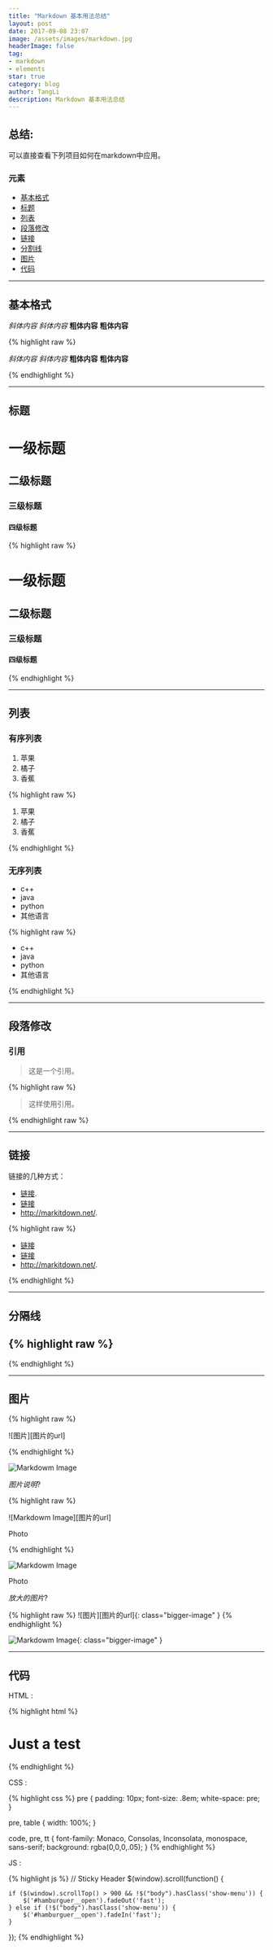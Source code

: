 ```yaml
---
title: "Markdown 基本用法总结"
layout: post
date: 2017-09-08 23:07
image: /assets/images/markdown.jpg
headerImage: false
tag:
- markdown
- elements
star: true
category: blog
author: TangLi
description: Markdown 基本用法总结
---
```


## 总结:

可以直接查看下列项目如何在markdown中应用。

### 元素
- [基本格式](#基本格式)
- [标题](#标题)
- [列表](#标题)
- [段落修改](#段落修改)
- [链接](#连接)
- [分割线](#分割线)
- [图片](#图片)
- [代码](#代码)

---

## 基本格式

*斜体内容*
_斜体内容_
**粗体内容**
__粗体内容__

{% highlight raw %}

*斜体内容*
_斜体内容_
**粗体内容**
__粗体内容__

{% endhighlight %}

---

## 标题


# 一级标题

## 二级标题

### 三级标题

#### 四级标题

{% highlight raw %}

# 一级标题
## 二级标题
### 三级标题
#### 四级标题

{% endhighlight %}

---

## 列表

### 有序列表

1. 苹果
2. 橘子
3. 香蕉

{% highlight raw %}

1. 苹果
2. 橘子
3. 香蕉

{% endhighlight %}

### 无序列表

* c++
* java
* python
* 其他语言

{% highlight raw %}

* c++
* java
* python
* 其他语言

{% endhighlight %}

---

## 段落修改

### 引用
> 这是一个引用。

{% highlight raw %}

> 这样使用引用。

{% endhighlight raw %}

---

## 链接

链接的几种方式：

* [链接][1].
* [链接](http://markitdown.net/)
* <http://markitdown.net/>.

{% highlight raw %}

* [链接][1]
* [链接](http://markitdown.net/)
* <http://markitdown.net/>.

{% endhighlight %}

---

## 分隔线

{% highlight raw %}
---
{% endhighlight %}

---

## 图片

{% highlight raw %}

![图片][图片的url]

{% endhighlight %}

![Markdowm Image][2]

*图片说明*?

{% highlight raw %}

![Markdowm Image][图片的url]
<figcaption class="caption">Photo</figcaption>

{% endhighlight %}

![Markdowm Image][2]
<figcaption class="caption">Photo</figcaption>

*放大的图片*?

{% highlight raw %}
![图片][图片的url]{: class="bigger-image" }
{% endhighlight %}

![Markdowm Image][2]{: class="bigger-image" }

---

## 代码

HTML :

{% highlight html %}
<!DOCTYPE html>
<html lang="en">
<head>
    <meta charset="UTF-8">
    <title>Document</title>
</head>
<body>
    <h1>Just a test</h1>
</body>
</html>
{% endhighlight %}

CSS :

{% highlight css %}
pre {
    padding: 10px;
    font-size: .8em;
    white-space: pre;
}

pre, table {
    width: 100%;
}

code, pre, tt {
    font-family: Monaco, Consolas, Inconsolata, monospace, sans-serif;
    background: rgba(0,0,0,.05);
}
{% endhighlight %}

JS :

{% highlight js %}
// Sticky Header
$(window).scroll(function() {

    if ($(window).scrollTop() > 900 && !$("body").hasClass('show-menu')) {
        $('#hamburguer__open').fadeOut('fast');
    } else if (!$("body").hasClass('show-menu')) {
        $('#hamburguer__open').fadeIn('fast');
    }

});
{% endhighlight %}

[1]: http://www.markitdown.net/
[2]: http://kune.fr/wp-content/uploads/2013/10/ghost-blog.jpg
